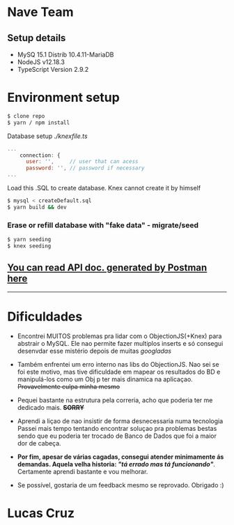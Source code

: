 # Nave Team

## Setup details
- MySQ 15.1 Distrib 10.4.11-MariaDB
- NodeJS v12.18.3
- TypeScript Version 2.9.2


# Environment setup
```bash    
$ clone repo
$ yarn / npm install
```
Database setup
<i>./knexfile.ts</i>
```javascript
...
    connection: {
      user: '',     // user that can acess
      password: '', // password if necessary
...
```
Load this .SQL to create database. Knex cannot create it by himself
```bash
$ mysql < createDefault.sql 
$ yarn build && dev
```
### Erase or refill database with "fake data" - migrate/seed
```bash
$ yarn seeding
$ knex seeding
```

## [You can read API doc. generated by Postman here](https://documenter.getpostman.com/view/7407839/Tz5qaxVx)
___

# Dificuldades
- Encontrei MUITOS problemas pra lidar com o ObjectionJS(+Knex) para abstrair o MySQL. Ele nao permite fazer multiplos inserts e só consegui desenvdar esse mistério depois de muitas <i>googladas</i>
- Também enfrentei um erro interno nas libs do ObjectionJS. Nao sei se foi este motivo, mas tive dificuldade em mapear os resultados do BD e manipulá-los como um Obj p ter mais dinamica na aplicaçao. <s> Provavelmente culpa minha mesmo</s>
- Pequei bastante na estrutura pela correria, acho que poderia ter me dedicado mais. <b><s>SORRY</s></b>

- Aprendi a liçao de nao insistir de forma desnecessaria numa tecnologia Passei mais tempo tentando encontrar soluçao pra problemas bestas sendo que eu poderia ter trocado de Banco de Dados que foi a maior dor de cabeça. 

- <b> Por fim, apesar de várias cagadas, consegui atender minimamente ás demandas. Aquela velha historia: <i>"tá errado mas tá funcionando"</i></b>. Certamente aprendi bastante e vou melhorar. 

- Se possível, gostaria de um feedback mesmo se reprovado. Obrigado :) 

# Lucas Cruz 
